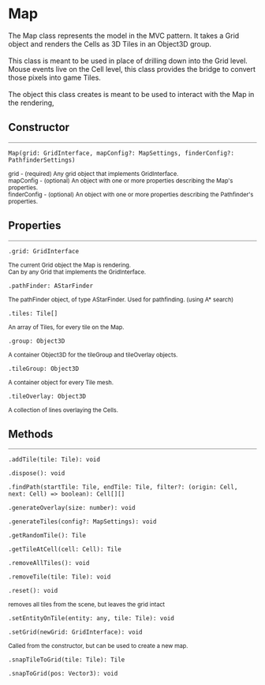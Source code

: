 <a id='map'></a>

# Map

<div class='description'>
The Map class represents the model in the MVC pattern. It takes a Grid object and renders the Cells as 3D Tiles in an Object3D group.<br><br>
This class is meant to be used in place of drilling down into the Grid level. Mouse events live on the Cell level, this class provides the bridge to convert those pixels into game Tiles.<br><br>
The object this class creates is meant to be used to interact with the Map in the rendering, 
</div>

## Constructor
<hr style='width:100%; opacity:.5;' />

`Map(grid: GridInterface, mapConfig?: MapSettings, finderConfig?: PathfinderSettings)`

<small>
grid - (required) Any grid object that implements GridInterface.<br>
mapConfig - (optional) An object with one or more properties describing the Map's properties.<br>
finderConfig - (optional) An object with one or more properties describing the Pathfinder's properties.
</small>

## Properties
<hr style='width:100%; opacity:.5;' />

`.grid: GridInterface`

<small>
The current Grid object the Map is rendering.<br>Can by any Grid that implements the GridInterface. 
</small>

`.pathFinder: AStarFinder`

<small>
The pathFinder object, of type AStarFinder. Used for pathfinding. (using A* search) 
</small>

`.tiles: Tile[]`

<small>
An array of Tiles, for every tile on the Map. 
</small>

`.group: Object3D`

<small>
A container Object3D for the tileGroup and tileOverlay objects.
</small>

`.tileGroup: Object3D`

<small>
A container object for every Tile mesh.
</small>

`.tileOverlay: Object3D`

<small>
A collection of lines overlaying the Cells.
</small>

## Methods
<hr style='width:100%; opacity:.5;' />

`.addTile(tile: Tile): void`

`.dispose(): void`

`.findPath(startTile: Tile, endTile: Tile, filter?: (origin: Cell, next: Cell) => boolean): Cell[][]`

`.generateOverlay(size: number): void`

`.generateTiles(config?: MapSettings): void`

`.getRandomTile(): Tile`

`.getTileAtCell(cell: Cell): Tile`

`.removeAllTiles(): void`

`.removeTile(tile: Tile): void`

`.reset(): void`

<small>
removes all tiles from the scene, but leaves the grid intact
</small>

`.setEntityOnTile(entity: any, tile: Tile): void`

`.setGrid(newGrid: GridInterface): void`

<small>
Called from the constructor, but can be used to create a new map.
</small>

`.snapTileToGrid(tile: Tile): Tile`

`.snapToGrid(pos: Vector3): void`